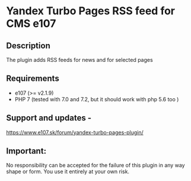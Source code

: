# Yandex Turbo Pages RSS feed for CMS e107

## Description
The plugin adds RSS feeds for news and for selected pages

## Requirements
- e107 (>= v2.1.9)
- PHP 7 (tested with 7.0 and 7.2, but it should work with php 5.6 too )

## Support and updates - 
https://www.e107.sk/forum/yandex-turbo-pages-plugin/

## Important: 

No responsibility can be accepted for the failure of this plugin in any way shape or form. You use it entirely at your own risk.
 
 

